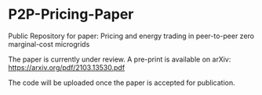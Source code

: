 # P2P-Pricing-Paper
Public Repository for paper: Pricing and energy trading in peer-to-peer zero marginal-cost microgrids

The paper is currently under review. A pre-print is available on arXiv: https://arxiv.org/pdf/2103.13530.pdf

The code will be uploaded once the paper is accepted for publication.
